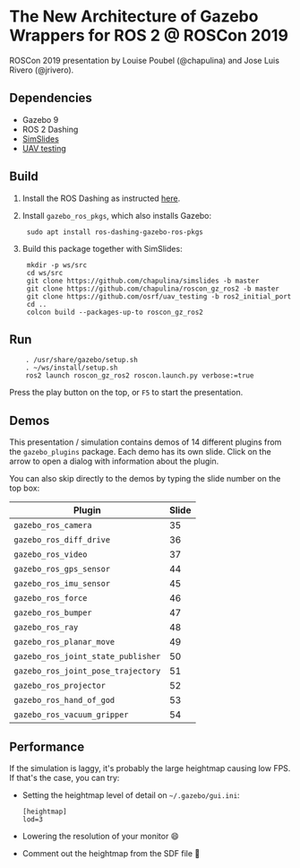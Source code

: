 # The New Architecture of Gazebo Wrappers for ROS 2 @ ROSCon 2019

ROSCon 2019 presentation by Louise Poubel (@chapulina) and Jose Luis Rivero (@jrivero).

## Dependencies

* Gazebo 9
* ROS 2 Dashing
* [SimSlides](https://github.com/chapulina/simslides)
* [UAV testing](https://github.com/osrf/uav_testing)

## Build

1. Install the ROS Dashing as instructed [here](https://index.ros.org/doc/ros2/Installation/Linux-Install-Debians/).

1. Install `gazebo_ros_pkgs`, which also installs Gazebo:

        sudo apt install ros-dashing-gazebo-ros-pkgs

1. Build this package together with SimSlides:

        mkdir -p ws/src
        cd ws/src
        git clone https://github.com/chapulina/simslides -b master
        git clone https://github.com/chapulina/roscon_gz_ros2 -b master
        git clone https://github.com/osrf/uav_testing -b ros2_initial_port
        cd ..
        colcon build --packages-up-to roscon_gz_ros2

## Run

        . /usr/share/gazebo/setup.sh
        . ~/ws/install/setup.sh
        ros2 launch roscon_gz_ros2 roscon.launch.py verbose:=true

Press the play button on the top, or `F5` to start the presentation.

## Demos

This presentation / simulation contains demos of 14 different plugins from the
`gazebo_plugins` package. Each demo has its own slide. Click on the arrow to
open a dialog with information about the plugin.

You can also skip directly to the demos by typing the slide number on the top
box:

Plugin | Slide
-- | --
`gazebo_ros_camera` | 35
`gazebo_ros_diff_drive` | 36
`gazebo_ros_video` | 37
`gazebo_ros_gps_sensor` | 44
`gazebo_ros_imu_sensor` | 45
`gazebo_ros_force` | 46
`gazebo_ros_bumper` | 47
`gazebo_ros_ray` | 48
`gazebo_ros_planar_move` | 49
`gazebo_ros_joint_state_publisher` | 50
`gazebo_ros_joint_pose_trajectory` | 51
`gazebo_ros_projector` | 52
`gazebo_ros_hand_of_god` | 53
`gazebo_ros_vacuum_gripper` | 54

## Performance

If the simulation is laggy, it's probably the large heightmap causing low FPS.
If that's the case, you can try:

* Setting the heightmap level of detail on `~/.gazebo/gui.ini`:

    ~~~
    [heightmap]
    lod=3
    ~~~

* Lowering the resolution of your monitor :smile:

* Comment out the heightmap from the SDF file :grimacing:

